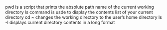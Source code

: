 pwd is a script that prints the absolute path name of the current working directory
ls command is usde to display the contents list of your current directory
cd ~ changes the working directory to the user’s home directory
ls -l displays current directory contents in a long format
